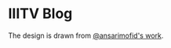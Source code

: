 # IIITV Blog

The design is drawn from [@ansarimofid's work](https://github.com/ansarimofid/blog-iiitv). 